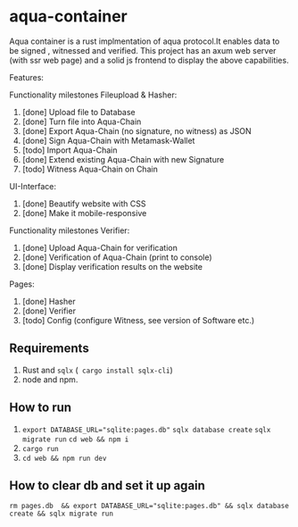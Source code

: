 # aqua-container
Aqua container is a rust implmentation of aqua protocol.It enables data to be signed , witnessed and verified.
This project has  an axum web server (with ssr  web page) and  a solid js frontend to display  the above capabilities.

Features:

Functionality milestones Fileupload & Hasher:
1) [done] Upload file to Database
2) [done] Turn file into Aqua-Chain 
3) [done] Export Aqua-Chain (no signature, no witness) as JSON
4) [done] Sign Aqua-Chain with Metamask-Wallet
5) [todo] Import Aqua-Chain
6) [done] Extend existing Aqua-Chain with new Signature 
7) [todo] Witness Aqua-Chain on Chain

UI-Interface:
1) [done] Beautify website with CSS
2) [done] Make it mobile-responsive

Functionality milestones Verifier: 
1) [done] Upload Aqua-Chain for verification
2) [done] Verification of Aqua-Chain (print to console)
3) [done] Display verification results on the website

Pages:
1) [done] Hasher
2) [done] Verifier
3) [todo] Config (configure Witness, see version of Software etc.)



## Requirements

1. Rust and `sqlx` (` cargo install sqlx-cli`)
2. node and npm.

## How to run
1. `export DATABASE_URL="sqlite:pages.db"`
   `sqlx database create`
   `sqlx migrate run`
    `cd web && npm i  `
2. `cargo run `
3. `cd web && npm run dev`

## How to clear db and set it up again 
`rm pages.db  && export DATABASE_URL="sqlite:pages.db" && sqlx database create && sqlx migrate run `




